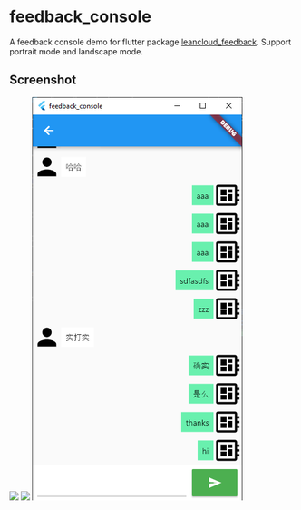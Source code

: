 # feedback_console

A feedback console demo for flutter package [leancloud_feedback](https://pub.dev/packages/leancloud_feedback).
Support portrait mode and landscape mode.

## Screenshot
![](https://github.com/ning0825/feedback_console/blob/master/screenshot/console_landscape.png)
![](https://github.com/ning0825/feedback_console/blob/master/screenshot/console_portrait_list.png)
![](https://github.com/ning0825/feedback_console/blob/master/screenshot/console_portrait_conversation.png)
